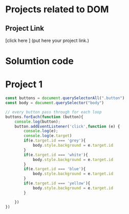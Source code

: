 # Projects related to DOM

## Project Link

[click here ] (put here your project link.)

# Solumtion code

# Project 1

```JavaScript
const buttons = document.querySelectorAll(".button")
const body = document.querySelector("body")

// every button pass through for each loop
buttons.forEach(function (button){
    console.log(button);
    button.addEventListener('click',function (e) {
        console.log(e);
        console.log(e.target)
        if(e.target.id === 'grey'){
            body.style.background = e.target.id
        }
        if(e.target.id === 'white'){
            body.style.background = e.target.id
        }
        if(e.target.id === 'blue'){
            body.style.background = e.target.id
        }
        if(e.target.id === 'yellow'){
            body.style.background = e.target.id
        }

    })
})
```
